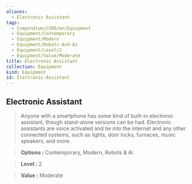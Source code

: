 ```yaml
---
aliases:
  - Electronic Assistant
tags:
  - Compendium/CSRD/en/Equipment
  - Equipment/Contemporary
  - Equipment/Modern
  - Equipment/Robots-And-Ai
  - Equipment/Level/2
  - Equipment/Value/Moderate
title: Electronic Assistant
collection: Equipment
kind: Equipment
id: Electronic-Assistant
---
```

## Electronic Assistant    
    
>Anyone with a smartphone has some kind of built-in electronic assistant, though stand-alone versions can be had. Electronic assistants are voice activated and tie into the internet and any other connected systems, such as lights, door locks, furnaces, music speakers, and more.    
> **Options :** Contemporary, Modern, Robots & Ai    
> **Level :** 2    
> **Value :** Moderate
